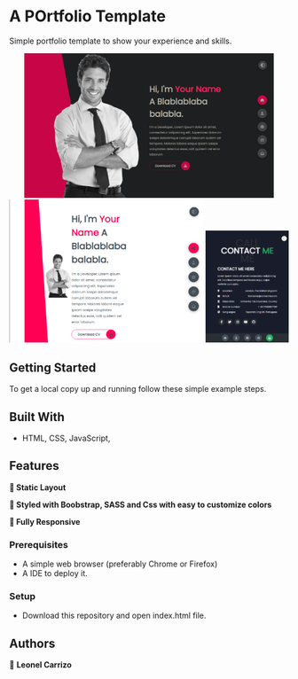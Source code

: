 # A POrtfolio Template
Simple portfolio template to show your experience and skills.

<div align="center" >
  <img alt="Demo" src="./screenshots/Screenshot-1.png" width="450"/>
  <img alt="Demo" src="./screenshots/Screenshot-2.png" width="350"/>
  <img alt="Demo" src="./screenshots/Screenshot-responsive.png" width="150"/>
</div>

## Getting Started
To get a local copy up and running follow these simple example steps.

## Built With
- HTML, CSS, JavaScript,

## Features

**📖 Static Layout**

**🎨 Styled with Boobstrap, SASS and Css with easy to customize colors**

**📱 Fully Responsive**

### Prerequisites
- A simple web browser (preferably Chrome or Firefox)
- A IDE to deploy it.

### Setup
- Download this repository and open index.html file.

## Authors
👤 **Leonel Carrizo**
